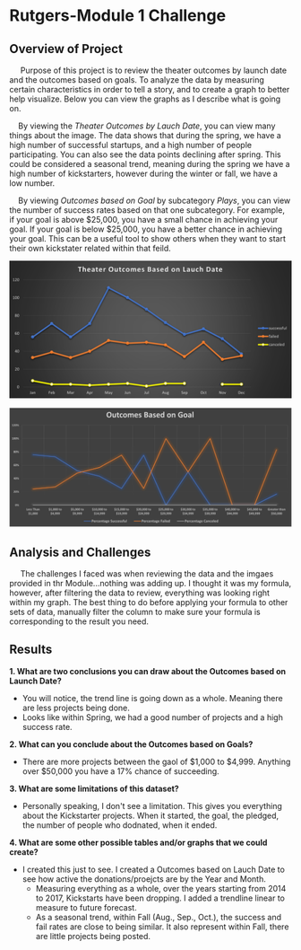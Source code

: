 # Rutgers-Module 1 Challenge
## Overview of Project
&nbsp;&nbsp;&nbsp;&nbsp; Purpose of this project is to review the theater outcomes by launch date and the outcomes based on goals. To analyze the data by measuring certain characteristics in order to tell a story, and to create a graph to better help visualize. Below you can view the graphs as I describe what is going on. 

&nbsp;&nbsp;&nbsp;&nbsp;By viewing the *Theater Outcomes by Lauch Date*, you can view many things about the image. The data shows that during the spring, we have a high number of successful startups, and a high number of people participating. You can also see the data points declining after spring. This could be considered a seasonal trend, meaning during the spring we have a high number of kickstarters, however during the winter or fall, we have a low number.  

&nbsp;&nbsp;&nbsp;&nbsp;By viewing *Outcomes based on Goal* by subcategory *Plays*, you can view the number of success rates based on that one subcategory. For example, if your goal is above $25,000, you have a small chance in achieving your goal. If your goal is below $25,000, you have a better chance in achieving your goal. This can be a useful tool to show others when they want to start their own kickstater related within that feild.

![Theater Outcomes by Lauch Date](Module%201%20Challenge/Theater_Outcomes_vs_Launch.png)

![Outcome vs Goal](Module%201%20Challenge/Outcome_vs_Goal.png)

## Analysis and Challenges
&nbsp;&nbsp;&nbsp;&nbsp; The challenges I faced was when reviewing the data and the imgaes provided in thr Module...nothing was adding up. I thought it was my formula, however, after filtering the data to review, everything was looking right within my graph. The best thing to do before applying your formula to other sets of data, manually filter the column to make sure your formula is corresponding to the result you need. 

## Results
**1. What are two conclusions you can draw about the Outcomes based on Launch Date?**  
  - You will notice, the trend line is going down as a whole. Meaning there are less projects being done.  
  - Looks like within Spring, we had a good number of projects and a high success rate. 


**2. What can you conclude about the Outcomes based on Goals?**  
  - There are more projects between the gaol of $1,000 to $4,999. Anything over $50,000 you have a 17% chance of succeeding. 

**3. What are some limitations of this dataset?**  
  - Personally speaking, I don't see a limitation. This gives you everything about the Kickstarter projects. When it started, the goal, the pledged, the number of people who dodnated, when it ended.  
  
  **4. What are some other possible tables and/or graphs that we could create?**
  - I created this just to see. I created a Outcomes based on Lauch Date to see how active the donations/proejcts are by the Year and Month.  
    - Measuring everything as a whole, over the years starting from 2014 to 2017, Kickstarts have been dropping. I added a trendline linear to measure to future forecast.  
    - As a seasonal trend, within Fall (Aug., Sep., Oct.), the success and fail rates are close to being similar. It also represent within Fall, there are little projects being posted. 
